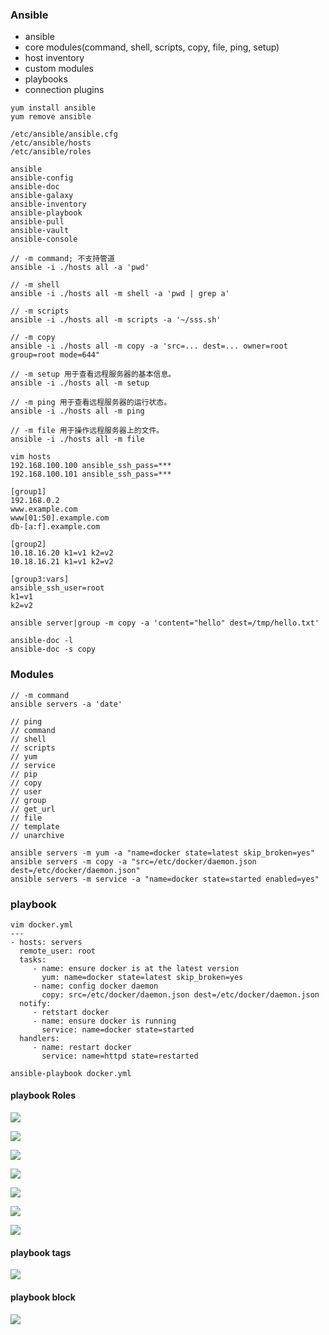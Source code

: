 ### Ansible
*	ansible
*	core modules(command, shell, scripts, copy, file, ping, setup)
* 	host inventory
*  custom modules
*  playbooks
*  connection plugins

```
yum install ansible
yum remove ansible

/etc/ansible/ansible.cfg
/etc/ansible/hosts
/etc/ansible/roles

ansible
ansible-config
ansible-doc
ansible-galaxy
ansible-inventory
ansible-playbook
ansible-pull
ansible-vault
ansible-console
```

```
// -m command; 不支持管道
ansible -i ./hosts all -a 'pwd'

// -m shell
ansible -i ./hosts all -m shell -a 'pwd | grep a'

// -m scripts
ansible -i ./hosts all -m scripts -a '~/sss.sh'

// -m copy
ansible -i ./hosts all -m copy -a 'src=... dest=... owner=root group=root mode=644"
	
// -m setup 用于查看远程服务器的基本信息。
ansible -i ./hosts all -m setup
	
// -m ping 用于查看远程服务器的运行状态。
ansible -i ./hosts all -m ping
	
// -m file 用于操作远程服务器上的文件。
ansible -i ./hosts all -m file
```

```
vim hosts
192.168.100.100 ansible_ssh_pass=***
192.168.100.101 ansible_ssh_pass=***

[group1]
192.168.0.2
www.example.com
www[01:50].example.com
db-[a:f].example.com

[group2]
10.18.16.20 k1=v1 k2=v2
10.18.16.21 k1=v1 k2=v2

[group3:vars]
ansible_ssh_user=root
k1=v1
k2=v2
```

```
ansible server|group -m copy -a 'content="hello" dest=/tmp/hello.txt'

ansible-doc -l
ansible-doc -s copy
```

### Modules
```
// -m command
ansible servers -a 'date'

// ping
// command
// shell
// scripts
// yum
// service
// pip
// copy
// user
// group
// get_url
// file
// template
// unarchive

ansible servers -m yum -a "name=docker state=latest skip_broken=yes"
ansible servers -m copy -a "src=/etc/docker/daemon.json dest=/etc/docker/daemon.json"
ansible servers -m service -a "name=docker state=started enabled=yes"
```

### playbook
```
vim docker.yml
---
- hosts: servers
  remote_user: root
  tasks:
  	 - name: ensure docker is at the latest version
       yum: name=docker state=latest skip_broken=yes
  	 - name: config docker daemon
  	   copy: src=/etc/docker/daemon.json dest=/etc/docker/daemon.json
  notify:
  	 - retstart docker
  	 - name: ensure docker is running
  	   service: name=docker state=started
  handlers:
  	 - name: restart docker
  	   service: name=httpd state=restarted
  	   
ansible-playbook docker.yml
```

#### playbook Roles
![](https://pic3.zhimg.com/80/v2-e42f7797ff906da041f70d214723397a_hd.jpg)

![](https://pic3.zhimg.com/80/v2-ebc9a33f12ca2f25ed694e3594fa8cce_hd.jpg)

![](https://pic2.zhimg.com/80/v2-5f634600e32a54c36570e426afdf5745_hd.jpg)

![](https://pic1.zhimg.com/80/v2-6bf1cb89ae9959aa4d929563588e7a50_hd.jpg)

![](https://pic1.zhimg.com/80/v2-80450ffee5a76326e36ccbda5f8b9118_hd.jpg)

![](https://pic3.zhimg.com/80/v2-1cf44ee9887fad1bae73b435e076c0a6_hd.jpg)

![](https://pic2.zhimg.com/80/v2-da7a2fd26b946f0d59156ceb8fe91875_hd.jpg)

#### playbook tags
![](https://pic1.zhimg.com/80/v2-5714941b8b4de57ce84e93e07f45a308_hd.jpg)

#### playbook block
![](https://pic2.zhimg.com/80/v2-45ea9ba168cda5c76b14681bc1fe43b1_hd.jpg)
